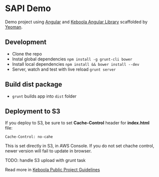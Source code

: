# SAPI Demo

Demo project using [Angular](http://angularjs.com) and [Keboola Angular Library](http://keboola.github.com/angular-kb) scaffolded by [Yeoman](http://yeoman.io/).


## Development

* Clone the repo
* Instal global dependencies `npm install -g grunt-cli bower`
* Install local dependencies `npm install && bower install --dev`
* Server, watch and test with live reload `grunt server`

## Build dist package

* `grunt` builds app into `dist` folder


## Deployment to S3

If you deploy to S3, be sure to set **Cache-Control** header for **index.html** file:

	Cache-Control: no-cahe
	
This is set directly in S3, in AWS Console. If you do not set chache control, newer version will fail to update in browser.

TODO: handle S3 upload with grunt task

Read more in [Keboola Public Project Guidelines](https://github.com/keboola/public-project-guidelines)

